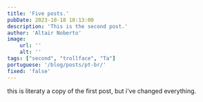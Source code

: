 ```yaml
---
title: 'Five posts.'
pubDate: 2023-10-18 18:13:00
description: 'This is the second post.'
author: 'Altair Noberto'
image:
    url: ''
    alt: ''
tags: ["second", "trollface", "Ta"]
portuguese: '/blog/posts/pt-br/'
fixed: 'false'
---
```


this is literaty a copy of the first post, but i've changed everything. 